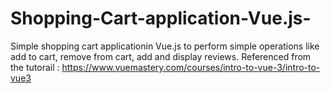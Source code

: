 # Shopping-Cart-application-Vue.js-
Simple shopping cart applicationin Vue.js to perform simple operations like add to cart, remove from cart, add and display reviews.
Referenced from the tutorail : https://www.vuemastery.com/courses/intro-to-vue-3/intro-to-vue3

